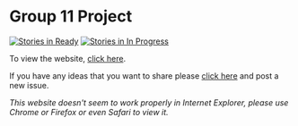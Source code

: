 # Group 11 Project


[![Stories in Ready](https://badge.waffle.io/group11Project/group11Project.github.io.png?label=ready&title=Ready)](https://waffle.io/group11Project/group11Project.github.io)
[![Stories in In Progress](https://badge.waffle.io/group11Project/group11Project.github.io.png?label=in%20progress&title=In%20Progress)](https://waffle.io/group11Project/group11Project.github.io)

To view the website, [click here](http://group11Project.github.io).

If you have any ideas that you want to share please [click here](https://github.com/group11Project/group11Project.github.io/issues) and post a new issue.

*This website doesn't seem to work properly in Internet Explorer, please use Chrome or Firefox or even Safari to view it.*
